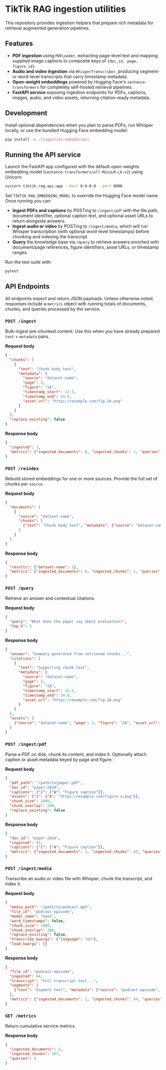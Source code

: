# TikTik RAG ingestion utilities

This repository provides ingestion helpers that prepare rich metadata for retrieval augmented generation pipelines.

## Features

- **PDF ingestion** using `PDFLoader`, extracting page-level text and mapping supplied image captions to composite keys of `{doc_id, page, figure_id}`.
- **Audio and video ingestion** via `WhisperTranscriber`, producing segment- or word-level transcripts that carry timestamp metadata.
- **Open-weight embeddings** powered by Hugging Face's `sentence-transformers` for completely self-hosted retrieval pipelines.
- **FastAPI service** exposing ingestion endpoints for PDFs, captions, images, audio, and video assets, returning citation-ready metadata.

## Development

Install optional dependencies when you plan to parse PDFs, run Whisper locally, or use the bundled Hugging Face embedding model:

```bash
pip install -e .[ingestion,embeddings]
```

## Running the API service

Launch the FastAPI app configured with the default open-weights embedding model (`sentence-transformers/all-MiniLM-L6-v2`) using Uvicorn:

```bash
uvicorn tiktik_rag.api:app --host 0.0.0.0 --port 8000
```

Set `TIKTIK_RAG_EMBEDDING_MODEL` to override the Hugging Face model name. Once running you can:

- **Ingest PDFs and captions** by POSTing to `/ingest/pdf` with the file path, document identifier, optional caption text, and optional asset URLs to return alongside answers.
- **Ingest audio or video** by POSTing to `/ingest/media`, which will run Whisper transcription (with optional word-level timestamps) before chunking and indexing the transcript.
- **Query** the knowledge base via `/query` to retrieve answers enriched with document/page references, figure identifiers, asset URLs, or timestamp ranges.

Run the test suite with:

```bash
pytest
```

## API Endpoints

All endpoints expect and return JSON payloads. Unless otherwise noted, responses include a `metrics` object with running totals of documents, chunks, and queries processed by the service.

### `POST /ingest`

Bulk-ingest pre-chunked content. Use this when you have already prepared `text` + `metadata` pairs.

**Request body**

```json
{
  "chunks": [
    {
      "text": "Chunk body text",
      "metadata": {
        "source": "dataset-name",
        "page": 3,
        "figure": "2A",
        "timestamp_start": 12.5,
        "timestamp_end": 24.0,
        "asset_url": "https://example.com/fig-2A.png"
      }
    }
  ],
  "replace_existing": false
}
```

**Response body**

```json
{
  "ingested": 1,
  "metrics": {"ingested_documents": 0, "ingested_chunks": 1, "queries": 0}
}
```

### `POST /reindex`

Rebuild stored embeddings for one or more sources. Provide the full set of chunks per `source`.

**Request body**

```json
{
  "documents": [
    {
      "source": "dataset-name",
      "chunks": [
        {"text": "Chunk body text", "metadata": {"source": "dataset-name"}}
      ]
    }
  ]
}
```

**Response body**

```json
{
  "results": {"dataset-name": 1},
  "metrics": {"ingested_documents": 0, "ingested_chunks": 1, "queries": 0}
}
```

### `POST /query`

Retrieve an answer and contextual citations.

**Request body**

```json
{
  "query": "What does the paper say about evaluation?",
  "top_k": 5
}
```

**Response body**

```json
{
  "answer": "Summary generated from retrieved chunks...",
  "citations": [
    {
      "text": "Supporting chunk text",
      "metadata": {
        "source": "dataset-name",
        "page": 3,
        "figure": "2A",
        "timestamp_start": 12.5,
        "timestamp_end": 24.0,
        "asset_url": "https://example.com/fig-2A.png"
      }
    }
  ],
  "assets": [
    {"source": "dataset-name", "page": 3, "figure": "2A", "asset_url": "https://example.com/fig-2A.png"}
  ]
}
```

### `POST /ingest/pdf`

Parse a PDF on disk, chunk its content, and index it. Optionally attach caption or asset metadata keyed by page and figure.

**Request body**

```json
{
  "pdf_path": "/path/to/paper.pdf",
  "doc_id": "paper-2024",
  "captions": {"1": {"A": "Figure caption"}},
  "assets": {"1": {"A": "https://example.com/figure-a.png"}},
  "chunk_size": 1000,
  "chunk_overlap": 200,
  "replace_existing": false
}
```

**Response body**

```json
{
  "doc_id": "paper-2024",
  "ingested": 42,
  "captions": {"1": {"A": "Figure caption"}},
  "metrics": {"ingested_documents": 1, "ingested_chunks": 42, "queries": 0}
}
```

### `POST /ingest/media`

Transcribe an audio or video file with Whisper, chunk the transcript, and index it.

**Request body**

```json
{
  "media_path": "/path/to/podcast.mp3",
  "file_id": "podcast-episode",
  "model_name": "base",
  "word_timestamps": false,
  "chunk_size": 1000,
  "chunk_overlap": 200,
  "replace_existing": false,
  "transcribe_kwargs": {"language": "en"},
  "load_kwargs": {}
}
```

**Response body**

```json
{
  "file_id": "podcast-episode",
  "ingested": 64,
  "transcript": "Full transcript text...",
  "segments": [
    {"text": "Segment text", "metadata": {"source": "podcast-episode", "timestamp_start": 0.0}}
  ],
  "metrics": {"ingested_documents": 1, "ingested_chunks": 64, "queries": 0}
}
```

### `GET /metrics`

Return cumulative service metrics.

**Response body**

```json
{
  "ingested_documents": 2,
  "ingested_chunks": 107,
  "queries": 5
}
```
